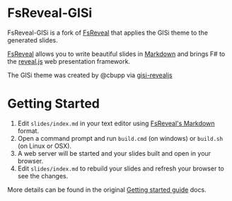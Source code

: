 # FsReveal-GISi

FsReveal-GISi is a fork of [FsReveal] that applies the GISi theme to the generated slides.

[FsReveal] allows you to write beautiful slides in [Markdown] and brings F# to the [reveal.js][revealjs] web presentation framework.

The GISi theme was created by @cbupp via [gisi-revealjs](https://github.com/gisinc/gisi-revealjs)

# Getting Started

1. Edit `slides/index.md` in your text editor using [FsReveal's Markdown](http://fsprojects.github.io/FsReveal/formatting.html) format.
1. Open a command prompt and run `build.cmd` (on windows) or `build.sh` (on Linux or OSX).
1. A web server will be started and your slides built and open in your browser.
1. Edit `slides/index.md` to rebuild your slides and refresh your browser to see the changes.

More details can be found in the original [Getting started guide][GettingStarted] docs.

[FsReveal]: https://github.com/fsprojects/FsReveal
[Markdown]: http://daringfireball.net/projects/markdown/syntax
[revealjs]: https://github.com/hakimel/reveal.js/ "reveal.js | HTML presentations made easy"
[GettingStarted]: http://fsprojects.github.io/FsReveal/getting-started.html
